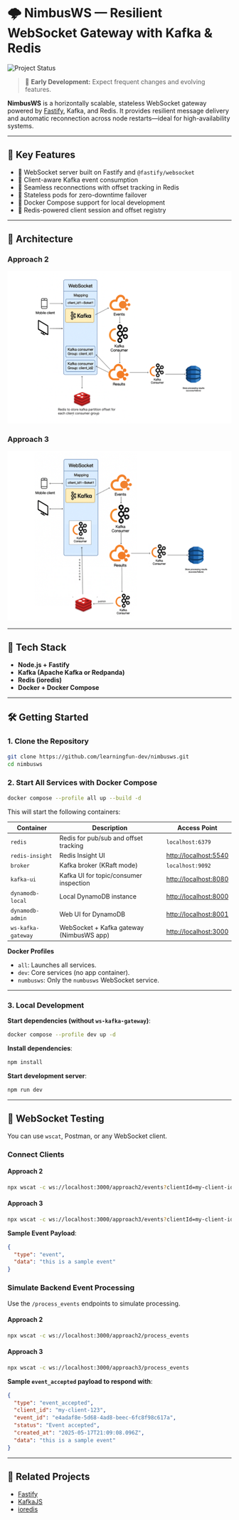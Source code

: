 # 🌩️ NimbusWS — Resilient WebSocket Gateway with Kafka & Redis

![Project Status](https://img.shields.io/badge/status-in--progress-yellow)

> 🚧 **Early Development:** Expect frequent changes and evolving features.

**NimbusWS** is a horizontally scalable, stateless WebSocket gateway powered by [Fastify](https://www.fastify.io/), Kafka, and Redis. It provides resilient message delivery and automatic reconnection across node restarts—ideal for high-availability systems.

---

## 🚀 Key Features

- 📡 WebSocket server built on Fastify and `@fastify/websocket`
- 🧠 Client-aware Kafka event consumption
- 🔁 Seamless reconnections with offset tracking in Redis
- 🧱 Stateless pods for zero-downtime failover
- 🐳 Docker Compose support for local development
- 🔗 Redis-powered client session and offset registry

---

## 📐 Architecture

### Approach 2
![Approach 2](images/NimbusWS_Approach_2.png)


### Approach 3
![Approach 3](images/NimbusWS_Approach_3.png)

---

## 🧰 Tech Stack

- **Node.js + Fastify**
- **Kafka (Apache Kafka or Redpanda)**
- **Redis (ioredis)**
- **Docker + Docker Compose**

---

## 🛠 Getting Started

### 1. Clone the Repository

```bash
git clone https://github.com/learningfun-dev/nimbusws.git
cd nimbusws
```

### 2. Start All Services with Docker Compose

```bash
docker compose --profile all up --build -d
```

This will start the following containers:

| Container         | Description                                  | Access Point                                  |
|------------------|----------------------------------------------|------------------------------------------------|
| `redis`          | Redis for pub/sub and offset tracking        | `localhost:6379`                               |
| `redis-insight`  | Redis Insight UI                             | [http://localhost:5540](http://localhost:5540) |
| `broker`         | Kafka broker (KRaft mode)                    | `localhost:9092`                               |
| `kafka-ui`       | Kafka UI for topic/consumer inspection       | [http://localhost:8080](http://localhost:8080) |
| `dynamodb-local` | Local DynamoDB instance                      | [http://localhost:8000](http://localhost:8000) |
| `dynamodb-admin` | Web UI for DynamoDB                          | [http://localhost:8001](http://localhost:8001) |
| `ws-kafka-gateway`| WebSocket + Kafka gateway (NimbusWS app)    | [http://localhost:3000](http://localhost:3000) |

**Docker Profiles**

- `all`: Launches all services.
- `dev`: Core services (no app container).
- `numbusws`: Only the `numbusws` WebSocket service.

---

### 3. Local Development

**Start dependencies (without `ws-kafka-gateway`)**:

```bash
docker compose --profile dev up -d
```

**Install dependencies**:

```bash
npm install
```

**Start development server**:

```bash
npm run dev
```

---

## 🧪 WebSocket Testing

You can use `wscat`, Postman, or any WebSocket client.

### Connect Clients

#### Approach 2

```bash
npx wscat -c ws://localhost:3000/approach2/events?clientId=my-client-id
```

#### Approach 3

```bash
npx wscat -c ws://localhost:3000/approach3/events?clientId=my-client-id
```

**Sample Event Payload**:

```json
{
  "type": "event",
  "data": "this is a sample event"
}
```

### Simulate Backend Event Processing

Use the `/process_events` endpoints to simulate processing.

#### Approach 2

```bash
npx wscat -c ws://localhost:3000/approach2/process_events
```

#### Approach 3

```bash
npx wscat -c ws://localhost:3000/approach3/process_events
```

**Sample `event_accepted` payload to respond with**:

```json
{
  "type": "event_accepted",
  "client_id": "my-client-123",
  "event_id": "e4adaf8e-5d68-4ad8-beec-6fc8f98c617a",
  "status": "Event accepted",
  "created_at": "2025-05-17T21:09:08.096Z",
  "data": "this is a sample event"
}
```

---

## 🔗 Related Projects

- [Fastify](https://github.com/fastify/fastify)
- [KafkaJS](https://kafka.js.org/)
- [ioredis](https://github.com/luin/ioredis)
